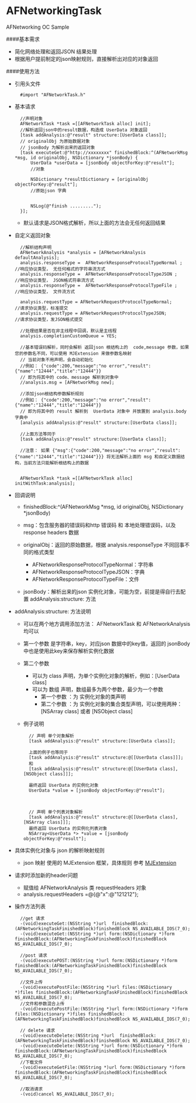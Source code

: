 # AFNetworkingTask
AFNetworking  OC   Sample 


####基本需求
* 简化网络处理和返回JSON 结果处理
* 根据用户提前制定的json映射规则，直接解析出对应的对象返回


####使用方法

* 引用头文件

	
		#import "AFNetworkTask.h"

* 基本请求
 
 		//声明对象
    	AFNetworkTask *task =[[AFNetworkTask alloc] init];
    	//解析返回json中的result数据，构造成 UserData 对象返回
    	[task addAnalysis:@"result" structure:[UserData class]];
    	// originalObj 为原始数据对象
    	// jsonBody 为解析出来的返回对象
    	[task executeGet:@"http://xxxxxxxx" finishedBlock:^(AFNetworkMsg *msg, id originalObj, NSDictionary *jsonBody) { 
  			UserData *userData = [jsonBody objectForKey:@"result"];
  			//对象
  			
  			NSDictionary *resultDictionary = [originalObj objectForKey:@"result"];
  			//原始json 字典
  			
  			
         	NSLog(@"finish .........");
    	}];
    	
    * 默认请求是JSON格式解析，所以上面的方法会无任何返回结果
  
* 自定义返回对象
    
    	//解析结构声明
   		AFNetworkAnalysis *analysis = [AFNetworkAnalysis defaultAnalysis];
   		analysis.responseType =  AFNetworkResponseProtocolTypeNormal ;     //响应协议类型， 无任何格式的字符串流方式
   		analysis.responseType =  AFNetworkResponseProtocolTypeJSON ;     //响应协议类型， JSON格式符串流方式
   		analysis.responseType =  AFNetworkResponseProtocolTypeFile ;     //响应协议类型， 文件流方式 
   		 
    	analysis.requestType = AFNetworkRequestProtocolTypeNormal;      //请求协议类型，标准提交
    	analysis.requestType = AFNetworkRequestProtocolTypeJSON;        //请求协议类型，发JSON格式提交
   		
   		//处理结果是否在非主线程中回调，默认是主线程
   		analysis.completionCustomQueue = YES; 
   		
   		//基本错误码解析，同时会解析 返回json 根结构上的  code,message 参数，如果您的参数名不同，可以使用 MJExtension 来做参数名映射
   		// 当前对象不用声明，会自动初始化
   		//例如： {"code":200,"message":"no error","result":{"name":"12444","title":"12444"}}
   		// 即为将其中的 code、message 解析到对象中
   		//analysis.msg = [AFNetworkMsg new];  
   		
   		//添加json根结构参数解析规则
   		//例如： {"code":200,"message":"no error","result":{"name":"12444","title":"12444"}}
   		// 即为将其中的 result 解析到  UserData 对象中 并放置到 analysis.body 字典中
    	[analysis addAnalysis:@"result" structure:[UserData class]];
    	
    	//上面方法等同于 
    	[task addAnalysis:@"result" structure:[UserData class]];
   		
   		//注意： 如果 {"msg":{"code":200,"message":"no error","result":{"name":"12444","title":"12444"}}} 将无法解析上面的 msg 和自定义数据结构，当前方法只能解析根结构上的数据
   		 
   		
    	AFNetworkTask *task =[[AFNetworkTask alloc] initWithTask:analysis]; 
    	
    	
* 回调说明
	* finishedBlock:^(AFNetworkMsg *msg, id originalObj, NSDictionary *jsonBody)
	* msg：包含服务器的错误码和http 错误码 和 本地处理错误码，以及 response headers 数据
	* originalObj：返回的原始数据，根据 analysis.responseType 不同回事不同的格式类型
		* AFNetworkResponseProtocolTypeNormal：字符串
		* AFNetworkResponseProtocolTypeJSON：字典
		* AFNetworkResponseProtocolTypeFile：文件

	* jsonBody：解析出来的json 实例化对象，可能为空，前提是得自行去配置 addAnalysis:structure: 方法
	
* addAnalysis:structure: 方法说明
	* 可以在两个地方调用添加方法： AFNetworkTask 和 AFNetworkAnalysis 均可以
	* 第一个参数 是字符串，key，对应json 数据中的key值，返回的 jsonBody 中也是使用此key来保存解析实例化数据
	* 第二个参数
		* 可以为 class 声明，为单个实例化对象的解析，例如：[UserData class]
		* 可以为 数组 声明，数组最多为两个参数，最少为一个参数
			* 第一个参数 ：为 实例化对象的类声明
			* 第二个参数 ：为 实例化对象的集合类型声明，可以使用两种：[NSArray class] 或者 [NSObject class] 
	* 例子说明
	
		
   		 
   		
   			// 声明 单个对象解析
    		[task addAnalysis:@"result" structure:[UserData class]];
    		
    		上面的例子也等同于
    		[task addAnalysis:@"result" structure:@[[UserData class]]];
    		和
    		[task addAnalysis:@"result" structure:@[[UserData class],[NSObject class]]];
    		 
    		最终返回 UserData 的实例化对象   
            UserData *value = [jsonBody objectForKey:@"result"];
    		
    		
   		
   			// 声明 单个列表对象解析
    		[task addAnalysis:@"result" structure:@[[UserData class],[NSArray class]]];
    		最终返回 UserData 的实例化列表对象   
            NSArray<UserData *> *value = [jsonBody objectForKey:@"result"];
			
			 
* 具体实例化对象与 json 的解析映射规则
	* json 映射 使用的 MJExtension 框架，具体规则 参考 [MJExtension](https://github.com/CoderMJLee/MJExtension)
	
* 请求时添加新的header问题
	* 赋值给 AFNetworkAnalysis 类  requestHeaders  对象
	* analysis.requestHeaders =@{@"x":@"121212"};
	
	
* 操作方法列表

		//get 请求
		-(void)executeGet:(NSString *)url  finishedBlock:(AFNetworkingTaskFinishedBlock)finishedBlock NS_AVAILABLE_IOS(7_0); 
		-(void)executeGet:(NSString *)url form:(NSDictionary *)form finishedBlock:(AFNetworkingTaskFinishedBlock)finishedBlock NS_AVAILABLE_IOS(7_0);
		
		//post 请求
		-(void)executePOST:(NSString *)url form:(NSDictionary *)form finishedBlock:(AFNetworkingTaskFinishedBlock)finishedBlock NS_AVAILABLE_IOS(7_0);
		
		//文件上传
		-(void)executePostFile:(NSString *)url files:(NSDictionary *)files finishedBlock:(AFNetworkingTaskFinishedBlock)finishedBlock NS_AVAILABLE_IOS(7_0);
		//文件和参数混合上传
		-(void)executePostFile:(NSString *)url form:(NSDictionary *)form  files:(NSDictionary *)files finishedBlock:(AFNetworkingTaskFinishedBlock)finishedBlock NS_AVAILABLE_IOS(7_0);
		
		// delete 请求
		-(void)executeDelete:(NSString *)url  finishedBlock:(AFNetworkingTaskFinishedBlock)finishedBlock NS_AVAILABLE_IOS(7_0);
		-(void)executeDelete:(NSString *)url form:(NSDictionary *)form finishedBlock:(AFNetworkingTaskFinishedBlock)finishedBlock NS_AVAILABLE_IOS(7_0);
		//下载文件
		-(void)executeGetFile:(NSString *)url form:(NSDictionary *)form  finishedBlock:(AFNetworkingTaskFinishedBlock)finishedBlock NS_AVAILABLE_IOS(7_0);

		//取消请求
		-(void)cancel NS_AVAILABLE_IOS(7_0);
 